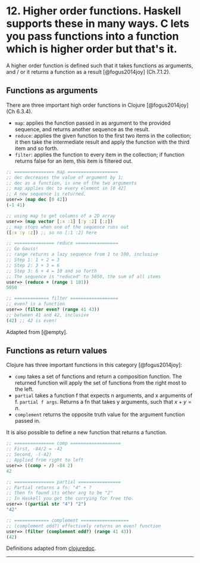 # 12. Higher order functions. Haskell supports these in many ways. C lets you pass functions into a function which is higher order but that's it.

A higher order function is defined such that it takes functions as arguments, and / or it returns a function as a result [@fogus2014joy] (Ch.7.1.2).

## Functions as arguments

There are three important high order functions in Clojure [@fogus2014joy] (Ch 6.3.4).

- `map`: applies the function passed in as argument to the provided
    sequence, and returns another sequence as the result.
- `reduce`: applies the given function to the first two items in the
    collection; it then take the intermediate result and apply the
    function with the third item and so forth.
- `filter`: applies the function to every item in the collection; if
    function returns false for an item, this item is filtered out.



```clojure
;; =============== map ===================
;; dec decreases the value of argument by 1;
;; dec as a function, is one of the two arguments
;; map applies dec to every element in [0 42]
;; A new sequence is returned.
user=> (map dec [0 42])
(-1 41)

;; using map to get columns of a 2D array
user=> (map vector [:x :1] [:y :2] [:z])
;; map stops when one of the sequence runs out
([:x :y :z]) ;; so no [:1 :2] here

;; =============== reduce ================
;; Go Gauss!
;; range returns a lazy sequence from 1 to 100, inclusive
;; Step 1: 1 + 2 = 3
;; Step 2: 3 + 3 = 6
;; Step 3: 6 + 4 = 10 and so forth
;; The sequence is "reduced" to 5050, the sum of all items
user=> (reduce + (range 1 101))
5050

;; ============= filter ==================
;; even? is a function
user=> (filter even? (range 41 43))
;; between 41 and 42, inclusive
(42) ;; 42 is even!
```

Adapted from [@empty].

## Functions as return values

Clojure has three important functions in this category [@fogus2014joy]:

- `comp` takes a set of functions and return a composition function.
    The returned function will apply the set of functions from the right
    most to the left.
- `partial` takes a function f that expects n arguments, and x
    arguments of f. `partial f args`. Returns a fn that takes y
    arguments, such that $x + y = n$.
- `complement` returns the opposite truth value for the argument
    function passed in.

It is also possible to define a new function that returns a function.


```clojure
;; =============== comp ===================
;; First, -84/2 = -42
;; Second, -(-42)
;; Applied from right to left
user=> ((comp - /) -84 2)
42

;; =============== partial ================
;; Partial returns a fn: "4" + ?
;; then fn found its other arg to be "2"
;; In Haskell you get the currying for free tho.
user=> ((partial str "4") "2")
"42"

;; ============= complement ==================
;; (complement odd?) effectively returns an even? function
user=> (filter (complement odd?) (range 41 43))
(42)
```

Definitions adapted from [clojuredoc](https://clojuredocs.org).


----------
